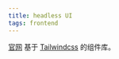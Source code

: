 ```yaml
---
title: headless UI
tags: frontend
---
```


[官网](https://headlessui.com/)
基于 [Tailwindcss](https://tailwindcss.com/) 的组件库。